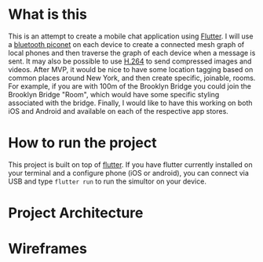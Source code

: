 # What is this

This is an attempt to create a mobile chat application using <a href='https://www.flutter.io'>Flutter</a>. I will use a <a href='https://electronics.howstuffworks.com/bluetooth3.htm'>bluetooth piconet</a> on each device to create a connected mesh graph of local phones and then traverse the graph of each device when a message is sent. It may also be possible to use <a href='https://sidbala.com/h-264-is-magic/'>H.264</a> to send compressed images and videos. After MVP, it would be nice to have some location tagging based on common places around New York, and then create specific, joinable, rooms. For example, if you are with 100m of the Brooklyn Bridge you could join the Brooklyn Bridge "Room", which would have some specific styling associated with the bridge. Finally, I would like to have this working on both iOS and Android and available on each of the respective app stores.

# How to run the project

This project is built on top of <a href='https://www.flutter.com'>flutter</a>. If you have flutter currently installed on your terminal and a configure phone (iOS or android), you can connect via USB and type `flutter run` to run the simultor on your device.

# Project Architecture

# Wireframes
